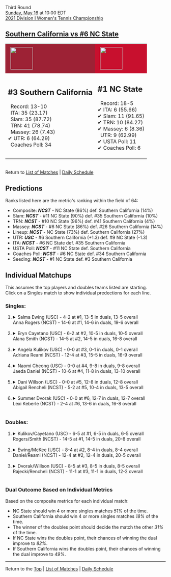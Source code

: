 Third Round[](#top)<a name="top"></a>  
[Sunday, May 16](../../schedule/05-16.md) at 10:00 EDT  
[2021 Division I Women's Tennis Championship](../index.md)  
## [Southern California vs #6 NC State](https://www.ncaa.com/game/5833700)  

<table><tr style="background-color: #d9d9d9 !important"><td style="background-color: #9D2235 !important"><img src="https://www.ncaa.com/sites/default/files/images/logos/schools/s/southern-california.70.png" width="70" height="70" style="padding: 8px;" /></td><td style="background-color: #C8102E !important"><img src="https://www.ncaa.com/sites/default/files/images/logos/schools/n/north-carolina-st.70.png" width="70" height="70" style="padding: 8px;" /></td></tr><tr>
<td>  

<h2>#3 Southern California</h2>  
&nbsp; Record: 13-10<br>  
&nbsp; ITA: 35 (23.17)<br>  
&nbsp; Slam: 35 (87.72)<br>  
&nbsp; TRN: 41 (78.74)<br>  
&nbsp; Massey: 26 (7.43)<br>  
&#10004; UTR: 6 (64.29)<br>  
&nbsp; Coaches Poll: 34<br>  
<br>  

</td>
<td>  

<h2>#1 NC State</h2>  
&nbsp; Record: 18-5<br>  
&#10004; ITA: 6 (55.66)<br>  
&#10004; Slam: 11 (91.65)<br>  
&#10004; TRN: 10 (84.27)<br>  
&#10004; Massey: 6 (8.36)<br>  
&nbsp; UTR: 9 (62.99)<br>  
&#10004; USTA Poll: 11<br>  
&#10004; Coaches Poll: 6<br>  
<br>  

</td>
</tr></table>  


<br>Return to [List of Matches](../index.md) &#124; [Daily Schedule](../../schedule/05-16.md)

## Predictions  

Ranks listed here are the metric's ranking within the field of 64:  
- Composite: ***NCST*** - NC State (86%) def. Southern California (14%)  
- Slam: ***NCST*** - #11 NC State (90%) def. #35 Southern California (10%)  
- TRN: ***NCST*** - #10 NC State (96%) def. #41 Southern California (4%)  
- Massey: ***NCST*** - #6 NC State (86%) def. #26 Southern California (14%)  
- Lineup: ***NCST*** - NC State (73%) def. Southern California (27%)  
- UTR: ***USC*** - #6 Southern California (+1.3) def. #9 NC State (-1.3)  
- ITA: ***NCST*** - #6 NC State def. #35 Southern California  
- USTA Poll: ***NCST*** - #11 NC State def. Southern California  
- Coaches Poll: ***NCST*** - #6 NC State def. #34 Southern California  
- Seeding: ***NCST*** - #1 NC State def. #3 Southern California  

## Individual Matchups  
This assumes the top players and doubles teams listed are starting.  
Click on a Singles match to show individual predections for each line.  

### Singles:  

<ol>
<li><details>
<summary markdown="span">Salma Ewing (USC) - 4-2 at #1, 13-5 in duals, 13-5 overall<br>Anna Rogers (NCST) - 14-6 at #1, 14-6 in duals, 19-6 overall</summary>
<h4>Predictions</h4><ul>
<li>Composite: <b><i>NCST</i></b> - Rogers (79%) def. Ewing (21%)</li>  
<li>Slam: <b><i>NCST</i></b> - Rogers (86%) def. Ewing (14%)</li>  
<li>TRN: <b><i>NCST</i></b> - Rogers (74%) def. Ewing (26%)</li>  
<li>Massey: <b><i>NCST</i></b> - Rogers (83%) def. Ewing (17%)</li>  
<li>UTR: <b><i>NCST</i></b> - Rogers (71%) def. Ewing (29%)</li>  
<li>ITA: <b><i>NCST</i></b> - Rogers (48.19) def. Ewing (14.56)</li>  
</ul>
</details>&nbsp;</li>
<li><details>
<summary markdown="span">Eryn Cayetano (USC) - 6-2 at #2, 10-5 in duals, 10-5 overall<br>Alana Smith (NCST) - 14-5 at #2, 14-5 in duals, 16-8 overall</summary>
<h4>Predictions</h4><ul>
<li>Composite: <b><i>USC</i></b> - Cayetano (61%) def. Smith (39%)</li>  
<li>Slam: <b><i>USC</i></b> - Cayetano (60%) def. Smith (40%)</li>  
<li>TRN: <b><i>USC</i></b> - Cayetano (68%) def. Smith (32%)</li>  
<li>Massey: <b><i>NCST</i></b> - Smith (61%) def. Cayetano (39%)</li>  
<li>UTR: <b><i>USC</i></b> - Cayetano (78%) def. Smith (22%)</li>  
<li>ITA: <b><i>NCST</i></b> - Smith (22.32) def. Cayetano (5.85)</li>  
</ul>
</details>&nbsp;</li>
<li><details>
<summary markdown="span">Angela Kulikov (USC) - 0-0 at #3, 0-1 in duals, 0-1 overall<br>Adriana Reami (NCST) - 12-4 at #3, 15-5 in duals, 16-9 overall</summary>
<h4>Predictions</h4><ul>
<li>Composite: <b><i>NCST</i></b> - Reami (74%) def. Kulikov (26%)</li>  
<li>Slam: <b><i>NCST</i></b> - Reami (99%) def. Kulikov (1%)</li>  
<li>TRN: <b><i>NCST</i></b> - Reami (99%) def. Kulikov (1%)</li>  
<li>Massey: <b><i>USC</i></b> - Kulikov (99%) def. Reami (1%)</li>  
<li>UTR: <b><i>NCST</i></b> - Reami (99%) def. Kulikov (1%)</li>  
<li>ITA: <b><i>NCST</i></b> - Reami (4.00) def. Kulikov (0.00)</li>  
</ul>
</details>&nbsp;</li>
<li><details>
<summary markdown="span">Naomi Cheong (USC) - 0-0 at #4, 9-8 in duals, 9-8 overall<br>Jaeda Daniel (NCST) - 10-6 at #4, 11-8 in duals, 13-10 overall</summary>
<h4>Predictions</h4><ul>
<li>Composite: <b><i>USC</i></b> - Cheong (74%) def. Daniel (26%)</li>  
<li>Slam: <b><i>USC</i></b> - Cheong (82%) def. Daniel (18%)</li>  
<li>TRN: <b><i>USC</i></b> - Cheong (79%) def. Daniel (21%)</li>  
<li>Massey: <b><i>USC</i></b> - Cheong (62%) def. Daniel (38%)</li>  
<li>UTR: <b><i>USC</i></b> - Cheong (73%) def. Daniel (27%)</li>  
<li>ITA: <b><i>USC</i></b> - Cheong (4.19) def. Daniel (1.87)</li>  
</ul>
</details>&nbsp;</li>
<li><details>
<summary markdown="span">Dani Willson (USC) - 0-0 at #5, 12-8 in duals, 12-8 overall<br>Abigail Rencheli (NCST) - 5-2 at #5, 10-4 in duals, 13-5 overall</summary>
<h4>Predictions</h4><ul>
<li>Composite: <b><i>NCST</i></b> - Rencheli (60%) def. Willson (40%)</li>  
<li>Slam: <b><i>USC</i></b> - Willson (53%) def. Rencheli (47%)</li>  
<li>TRN: <b><i>NCST</i></b> - Rencheli (54%) def. Willson (46%)</li>  
<li>Massey: <b><i>NCST</i></b> - Rencheli (66%) def. Willson (34%)</li>  
<li>UTR: <b><i>NCST</i></b> - Rencheli (75%) def. Willson (25%)</li>  
<li>ITA: <b><i>NCST</i></b> - Rencheli (7.12) def. Willson (1.74)</li>  
</ul>
</details>&nbsp;</li>
<li><details>
<summary markdown="span">Summer Dvorak (USC) - 0-0 at #6, 12-7 in duals, 12-7 overall<br>Lexi Keberle (NCST) - 2-4 at #6, 13-6 in duals, 16-8 overall</summary>
<h4>Predictions</h4><ul>
<li>Composite: <b><i>NCST</i></b> - Keberle (69%) def. Dvorak (31%)</li>  
<li>Slam: <b><i>NCST</i></b> - Keberle (69%) def. Dvorak (31%)</li>  
<li>TRN: <b><i>NCST</i></b> - Keberle (67%) def. Dvorak (33%)</li>  
<li>Massey: <b><i>NCST</i></b> - Keberle (65%) def. Dvorak (35%)</li>  
<li>UTR: <b><i>NCST</i></b> - Keberle (76%) def. Dvorak (24%)</li>  
<li>ITA: <b><i>USC</i></b> - Dvorak (1.85) def. Keberle (1.71)</li>  
</ul>
</details>&nbsp;</li>
</ol>

### Doubles:  

<ol>
<li><details>
<summary markdown="span">Kulikov/Cayetano (USC) - 6-5 at #1, 6-5 in duals, 6-5 overall<br>Rogers/Smith (NCST) - 14-5 at #1, 14-5 in duals, 20-8 overall</summary>
<br>Sorry, we don't have any metrics for this match
</details>&nbsp;</li>
<li><details>
<summary markdown="span">Ewing/McKee (USC) - 8-4 at #2, 8-4 in duals, 8-4 overall<br>Daniel/Reami (NCST) - 12-4 at #2, 12-4 in duals, 20-5 overall</summary>
<br>Sorry, we don't have any metrics for this match
</details>&nbsp;</li>
<li><details>
<summary markdown="span">Dvorak/Willson (USC) - 8-5 at #3, 8-5 in duals, 8-5 overall<br>Rajecki/Rencheli (NCST) - 11-1 at #3, 11-1 in duals, 12-2 overall</summary>
<br>Sorry, we don't have any metrics for this match
</details>&nbsp;</li>
</ol>

### Dual Outcome Based on Individual Metrics  
  
Based on the composite metrics for each individual match:  
- NC State should win 4 or more singles matches *51%* of the time.  
- Southern California should win 4 or more singles matches *18%* of the time.  
- The winner of the doubles point should decide the match the other *31%* of the time.  
- If NC State wins the doubles point, their chances of winning the dual improve to *82%*.  
- If Southern California wins the doubles point, their chances of winning the dual improve to *49%*.  
  
------

Return to the [Top](#top) &#124; [List of Matches](../index.md) &#124; [Daily Schedule](../../schedule/05-16.md)  
